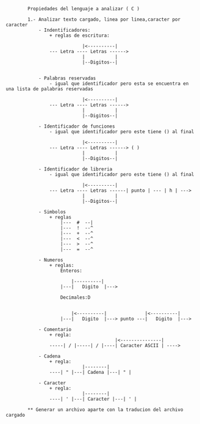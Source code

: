             Propiedades del lenguaje a analizar ( C )

            1.- Analizar texto cargado, linea por linea,caracter por caracter
                - Indentificadores:
                    + reglas de escritura:

                                |<----------|
                    --- Letra ---- Letras ------>
                                |           |
                                |--Digitos--|


                - Palabras reservadas
                    - igual que identificador pero esta se encuentra en una lista de palabras reservadas

                                |<----------|
                    --- Letra ---- Letras ------>
                                |           |
                                |--Digitos--|

                - Identificador de funciones
                    - igual que identificador pero este tiene () al final

                                |<----------|
                    --- Letra ---- Letras ------> ( )
                                |           |
                                |--Digitos--|

                - Identificador de libreria
                    - igual que identificador pero este tiene () al final

                                |<----------|
                    --- Letra ---- Letras ------| punto | --- | h | --->
                                |           |
                                |--Digitos--|

                - Simbolos
                    + reglas
                        |---  #  --|
                        |---  !  --^
                        |---  +  --^
                        |---  <  --^
                        |---  >  --^
                        |---  =  --^

                - Numeros
                    + reglas:
                        Enteros:

                            |----------|
                        |---|   Digito  |--->

                        Decimales:D
                        

                            |<----------|              |<----------|
                        |---|   Digito  |---> punto ---|   Digito  |--->

                - Comentario
                    + regla:
                                            |<---------------|
                    -----| / |-----| / |----| Caracter ASCII | ---->

                - Cadena
                    + regla:
                                |--------|
                    ----| " |---| Cadena |---| " |

                - Caracter
                    + regla:
                                |--------|
                    ----| ' |---| Caracter |---| ' |

            ** Generar un archivo aparte con la traducion del archivo cargado
